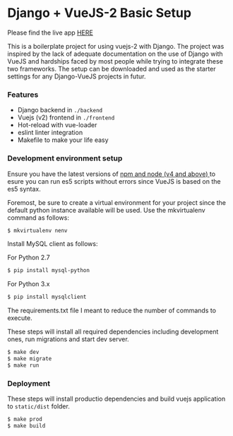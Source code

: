 # Django + VueJS-2 Basic Setup

Please find the live app <a href="http://bivestbiz.pythonanywhere.com/"> HERE </a>

This is a boilerplate project for using vuejs-2 with Django. The project was inspired by the lack of adequate documentation on the use of Django with VueJS and hardships faced by most people while trying to integrate these two frameworks. The setup can be downloaded and used as the starter settings for any Django-VueJS projects in futur.

### Features

* Django backend in `./backend`
* Vuejs (v2) frontend in `./frontend`
* Hot-reload with vue-loader
* eslint linter integration
* Makefile to make your life easy


### Development environment setup

Ensure you have the latest versions of <a href="https://help.pythonanywhere.com/pages/Node/"> npm and node (v4 and above) </a> to esure you can run es5 scripts without errors since VueJS is based on the es5 syntax.

Foremost, be sure to create a virtual environment for your project since the default python instance available will be used. Use the mkvirtualenv command as follows:

```bash
$ mkvirtualenv nenv
```

Install MySQL client as follows:

For Python 2.7

```bash
$ pip install mysql-python
```

For Python 3.x

```bash
$ pip install mysqlclient
```

The requirements.txt file I meant to reduce the number of commands to execute.

These steps will install all required dependencies including development ones, run migrations and start dev server.

```bash
$ make dev
$ make migrate
$ make run
```

### Deployment

These steps will install productio dependencies and build vuejs application to `static/dist` folder.

```bash
$ make prod
$ make build
```



